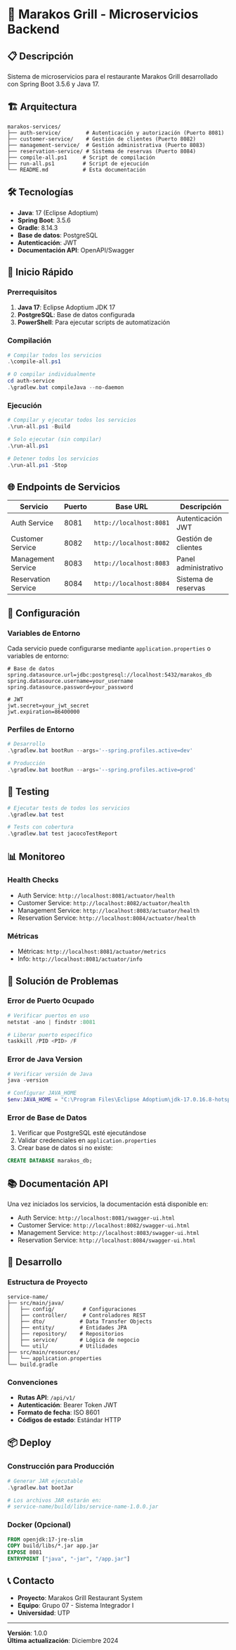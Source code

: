 # 🏪 Marakos Grill - Microservicios Backend

## 📋 Descripción

Sistema de microservicios para el restaurante Marakos Grill desarrollado con Spring Boot 3.5.6 y Java 17.

## 🏗️ Arquitectura

```
marakos-services/
├── auth-service/        # Autenticación y autorización (Puerto 8081)
├── customer-service/    # Gestión de clientes (Puerto 8082)
├── management-service/  # Gestión administrativa (Puerto 8083)
├── reservation-service/ # Sistema de reservas (Puerto 8084)
├── compile-all.ps1     # Script de compilación
├── run-all.ps1         # Script de ejecución
└── README.md           # Esta documentación
```

## 🛠️ Tecnologías

- **Java**: 17 (Eclipse Adoptium)
- **Spring Boot**: 3.5.6
- **Gradle**: 8.14.3
- **Base de datos**: PostgreSQL
- **Autenticación**: JWT
- **Documentación API**: OpenAPI/Swagger

## 🚀 Inicio Rápido

### Prerrequisitos

1. **Java 17**: Eclipse Adoptium JDK 17
2. **PostgreSQL**: Base de datos configurada
3. **PowerShell**: Para ejecutar scripts de automatización

### Compilación

```powershell
# Compilar todos los servicios
.\compile-all.ps1

# O compilar individualmente
cd auth-service
.\gradlew.bat compileJava --no-daemon
```

### Ejecución

```powershell
# Compilar y ejecutar todos los servicios
.\run-all.ps1 -Build

# Solo ejecutar (sin compilar)
.\run-all.ps1

# Detener todos los servicios
.\run-all.ps1 -Stop
```

## 🌐 Endpoints de Servicios

| Servicio | Puerto | Base URL | Descripción |
|----------|--------|----------|-------------|
| Auth Service | 8081 | `http://localhost:8081` | Autenticación JWT |
| Customer Service | 8082 | `http://localhost:8082` | Gestión de clientes |
| Management Service | 8083 | `http://localhost:8083` | Panel administrativo |
| Reservation Service | 8084 | `http://localhost:8084` | Sistema de reservas |

## 📝 Configuración

### Variables de Entorno

Cada servicio puede configurarse mediante `application.properties` o variables de entorno:

```properties
# Base de datos
spring.datasource.url=jdbc:postgresql://localhost:5432/marakos_db
spring.datasource.username=your_username
spring.datasource.password=your_password

# JWT
jwt.secret=your_jwt_secret
jwt.expiration=86400000
```

### Perfiles de Entorno

```powershell
# Desarrollo
.\gradlew.bat bootRun --args='--spring.profiles.active=dev'

# Producción
.\gradlew.bat bootRun --args='--spring.profiles.active=prod'
```

## 🧪 Testing

```powershell
# Ejecutar tests de todos los servicios
.\gradlew.bat test

# Tests con cobertura
.\gradlew.bat test jacocoTestReport
```

## 📊 Monitoreo

### Health Checks

- Auth Service: `http://localhost:8081/actuator/health`
- Customer Service: `http://localhost:8082/actuator/health`
- Management Service: `http://localhost:8083/actuator/health`
- Reservation Service: `http://localhost:8084/actuator/health`

### Métricas

- Métricas: `http://localhost:8081/actuator/metrics`
- Info: `http://localhost:8081/actuator/info`

## 🐛 Solución de Problemas

### Error de Puerto Ocupado

```powershell
# Verificar puertos en uso
netstat -ano | findstr :8081

# Liberar puerto específico
taskkill /PID <PID> /F
```

### Error de Java Version

```powershell
# Verificar versión de Java
java -version

# Configurar JAVA_HOME
$env:JAVA_HOME = "C:\Program Files\Eclipse Adoptium\jdk-17.0.16.8-hotspot"
```

### Error de Base de Datos

1. Verificar que PostgreSQL esté ejecutándose
2. Validar credenciales en `application.properties`
3. Crear base de datos si no existe:

```sql
CREATE DATABASE marakos_db;
```

## 📚 Documentación API

Una vez iniciados los servicios, la documentación está disponible en:

- Auth Service: `http://localhost:8081/swagger-ui.html`
- Customer Service: `http://localhost:8082/swagger-ui.html`
- Management Service: `http://localhost:8083/swagger-ui.html`
- Reservation Service: `http://localhost:8084/swagger-ui.html`

## 🤝 Desarrollo

### Estructura de Proyecto

```
service-name/
├── src/main/java/
│   ├── config/         # Configuraciones
│   ├── controller/     # Controladores REST
│   ├── dto/           # Data Transfer Objects
│   ├── entity/        # Entidades JPA
│   ├── repository/    # Repositorios
│   ├── service/       # Lógica de negocio
│   └── util/          # Utilidades
├── src/main/resources/
│   └── application.properties
└── build.gradle
```

### Convenciones

- **Rutas API**: `/api/v1/`
- **Autenticación**: Bearer Token JWT
- **Formato de fecha**: ISO 8601
- **Códigos de estado**: Estándar HTTP

## 📦 Deploy

### Construcción para Producción

```powershell
# Generar JAR ejecutable
.\gradlew.bat bootJar

# Los archivos JAR estarán en:
# service-name/build/libs/service-name-1.0.0.jar
```

### Docker (Opcional)

```dockerfile
FROM openjdk:17-jre-slim
COPY build/libs/*.jar app.jar
EXPOSE 8081
ENTRYPOINT ["java", "-jar", "/app.jar"]
```

## 📞 Contacto

- **Proyecto**: Marakos Grill Restaurant System
- **Equipo**: Grupo 07 - Sistema Integrador I
- **Universidad**: UTP

---

**Versión**: 1.0.0  
**Última actualización**: Diciembre 2024